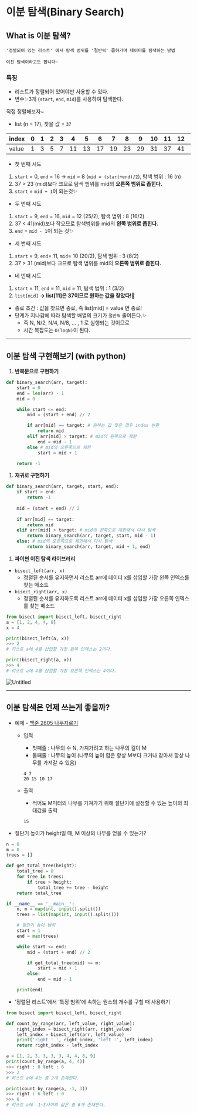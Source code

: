 # 이분 탐색(Binary Search)

## What is 이분 탐색?

```
'정렬되어 있는 리스트' 에서 탐색 범위를 '절반씩' 좁혀가며 데이터를 탐색하는 방법

이진 탐색이라고도 합니다~
```

### 특징

- 리스트가 정렬되어 있어야만 사용할 수 있다.
- 변수✨3개 (`start`, `end`, `mid`)를 사용하여 탐색한다.

직접 정렬해보자~

- list (n = 17), 찾을 값 = `37`

| index | 0 | 1 | 2 | 3 | 4 | 5 | 6 | 7 | 8 | 9 | 10 | 11 | 12 | 13 | 14 | 15 | 16 |
| --- | --- | --- | --- | --- | --- | --- | --- | --- | --- | --- | --- | --- | --- | --- | --- | --- | --- |
| value | 1 | 3 | 5 | 7 | 11 | 13 | 17 | 19 | 23 | 29 | 31 | 37 | 41 | 43 | 47 | 53 | 59 |
- 첫 번째 시도
1. `start` = 0, `end` = 16 → `mid` = 8 (`mid = (start+end)/2`), 탐색 범위 : 16 (n)
2. 37 > 23 (mid)보다 크므로 탐색 범위를 mid의 **오른쪽 범위로 좁힌다.**
3. `start` = `mid + 1`이 되는것✨

- 두 번째 시도
1. `start` = 9, `end` = 16, `mid` = 12 (25/2), 탐색 범위 : 8 (16/2)
2. 37 < 41(mid)보다 작으므로 탐색범위를 mid의 **왼쪽 범위로 좁힌다.**
3. `end` = `mid - 1`이 되는 것✨

- 세 번째 시도
1. `start` = 9, `end`= 11, `mid`= 10 (20/2), 탐색 범위 : 3 (8/2)
2. 37 > 31 (mid)보다 크므로 탐색 범위를 mid의 **오른쪽 범위로 좁힌다.**

- 네 번째 시도
1. `start` = 11, `end` = 11, `mid` = 11, 탐색 범위 : 1 (3/2)
2. `list[mid]` **→ list[11]은 37이므로 원하는 값을 찾았다!🎃**

- 종료 조건 : 값을 찾으면 종료, 즉 list[mid] = value 면 종료!
- 단계가 지나감에 따라 탐색할 배열의 크기가 `절반씩` 줄어든다.✨
    - 즉 N, N/2, N/4, N/8, ... , 1 로 실행되는 것이므로
    - 시간 복잡도는 `O(logN)`이 된다.

---

## 이분 탐색 구현해보기 (with python)

1. **반복문으로 구현하기**

```python
def binary_search(arr, target):
	start = 0
	end = len(arr) - 1
	mid = 0

	while start <= end: 
		mid = (start + end) // 2

		if arr[mid] == target: # 원하는 값 찾은 경우 index 반환
			return mid
		elif arr[mid] > target: # mid의 왼쪽으로 제한
			end = mid - 1
		else # mid의 오른쪽으로 제한
			start = mid + 1

	return -1
```

1. **재귀로 구현하기**

```python
def binary_search(arr, target, start, end):
	if start > end:
		return -1
	
	mid = (start + end) // 2
	
	if arr[mid] == target:
		return mid
	elif arr[mid] > target: # mid의 왼쪽으로 제한해서 다시 탐색
		return binary_search(arr, target, start, mid - 1)
	else: # mid의 오른쪽으로 제한해서 다시 탐색
		return binary_search(arr, target, mid + 1, end)
```

1. **파이썬 이진 탐색 라이브러리**
- `bisect_left(arr, x)`
    - 정렬된 순서를 유지하면서 리스트 arr에 데이터 x를 삽입할 가장 왼쪽 인덱스를 찾는 메소드
- `bisect_right(arr, x)`
    - 정렬된 순서를 유지하도록 리스트 arr에 데이터 x를 삽입할 가장 오른쪽 인덱스를 찾는 메소드

```python
from bisect import bisect_left, bisect_right
a = [1, 2, 4, 4, 8]
x = 4

print(bisect_left(a, x))
>>> 2
# 리스트 a에 4를 삽입할 가장 왼쪽 인덱스는 2이다.

print(bisect_right(a, x))
>>> 4
# 리스트 a에 4를 삽입할 가장 오른쪽 인덱스는 4이다.
```

![Untitled](%E1%84%8B%E1%85%B5%E1%84%87%E1%85%AE%E1%86%AB%20%E1%84%90%E1%85%A1%E1%86%B7%E1%84%89%E1%85%A2%E1%86%A8(Binary%20Search)%209978ea204caa4814af96f02b0e98d4aa/Untitled.png)

---

## 이분 탐색은 언제 쓰는게 좋을까?

- 예제 - [백준 2805 나무자르기](https://www.acmicpc.net/problem/2805)
    - 입력
        - 첫째줄 : 나무의 수 N, 가져가려고 하는 나무의 길이 M
        - 둘째줄 : 나무의 높이 (나무의 높이 합은 항상 M보다 크거나 같아서 항상 나무를 가져갈 수 있음)
        
        ```
        4 7
        20 15 10 17
        ```
        
    - 출력
        - 적어도 M미터의 나무를 가져가기 위해 절단기에 설정할 수 있는 높이의 최대값을 출력
        
        ```
        15
        ```
        

- 절단기 높이가 height일 때, M 이상의 나무를 얻을 수 있는가?

```python
n = 0
m = 0
trees = []

def get_total_tree(height):
    total_tree = 0
    for tree in trees:
        if tree > height:
            total_tree += tree - height
    return total_tree

if __name__ == '__main__':
    n, m = map(int, input().split())
    trees = list(map(int, input().split()))

    # 절단기 높이 범위
    start = 1
    end = max(trees)

    while start <= end:
        mid = (start + end) // 2

        if get_total_tree(mid) >= m:
            start = mid + 1
        else:
            end = mid - 1

    print(end)
```

- ‘정렬된 리스트’에서 ‘특정 범위’에 속하는 원소의 개수를 구할 때 사용하기

```python
from bisect import bisect_left, bisect_right

def count_by_range(arr, left_value, right_value):
    right_index = bisect_right(arr, right_value)
    left_index = bisect_left(arr, left_value)
    print('right : ', right_index, 'left :', left_index)
    return right_index - left_index

a = [1, 2, 3, 3, 3, 3, 4, 4, 8, 9]
print(count_by_range(a, 4, 4))
>>> right : 8 left : 6
>>> 2
# 리스트 a에 4는 총 2개 존재한다.

print(count_by_range(a, -1, 3))
>>> right : 6 left : 0
>>> 6
# 리스트 a에 -1~3사이의 값은 총 6개 존재한다.
```